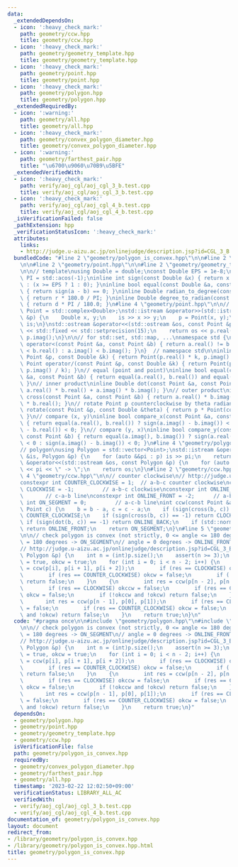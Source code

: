 ```yaml
---
data:
  _extendedDependsOn:
  - icon: ':heavy_check_mark:'
    path: geometry/ccw.hpp
    title: geometry/ccw.hpp
  - icon: ':heavy_check_mark:'
    path: geometry/geometry_template.hpp
    title: geometry/geometry_template.hpp
  - icon: ':heavy_check_mark:'
    path: geometry/point.hpp
    title: geometry/point.hpp
  - icon: ':heavy_check_mark:'
    path: geometry/polygon.hpp
    title: geometry/polygon.hpp
  _extendedRequiredBy:
  - icon: ':warning:'
    path: geometry/all.hpp
    title: geometry/all.hpp
  - icon: ':heavy_check_mark:'
    path: geometry/convex_polygon_diameter.hpp
    title: geometry/convex_polygon_diameter.hpp
  - icon: ':warning:'
    path: geometry/farthest_pair.hpp
    title: "\u6700\u9060\u70B9\u5BFE"
  _extendedVerifiedWith:
  - icon: ':heavy_check_mark:'
    path: verify/aoj_cgl/aoj_cgl_3_b.test.cpp
    title: verify/aoj_cgl/aoj_cgl_3_b.test.cpp
  - icon: ':heavy_check_mark:'
    path: verify/aoj_cgl/aoj_cgl_4_b.test.cpp
    title: verify/aoj_cgl/aoj_cgl_4_b.test.cpp
  _isVerificationFailed: false
  _pathExtension: hpp
  _verificationStatusIcon: ':heavy_check_mark:'
  attributes:
    links:
    - http://judge.u-aizu.ac.jp/onlinejudge/description.jsp?id=CGL_3_B
  bundledCode: "#line 2 \"geometry/polygon_is_convex.hpp\"\n\n#line 2 \"geometry/polygon.hpp\"\
    \n\n#line 2 \"geometry/point.hpp\"\n\n#line 2 \"geometry/geometry_template.hpp\"\
    \n\n// template\nusing Double = double;\nconst Double EPS = 1e-8;\nconst Double\
    \ PI = std::acos(-1);\ninline int sign(const Double &x) { return x <= -EPS ? -1\
    \ : (x >= EPS ? 1 : 0); }\ninline bool equal(const Double &a, const Double &b)\
    \ { return sign(a - b) == 0; }\ninline Double radian_to_degree(const Double &r)\
    \ { return r * 180.0 / PI; }\ninline Double degree_to_radian(const Double &d)\
    \ { return d * PI / 180.0; }\n#line 4 \"geometry/point.hpp\"\n\n// point\nusing\
    \ Point = std::complex<Double>;\nstd::istream &operator>>(std::istream &is, Point\
    \ &p) {\n    Double x, y;\n    is >> x >> y;\n    p = Point(x, y);\n    return\
    \ is;\n}\nstd::ostream &operator<<(std::ostream &os, const Point &p) {\n    os\
    \ << std::fixed << std::setprecision(15);\n    return os << p.real() << ' ' <<\
    \ p.imag();\n}\n\n// for std::set, std::map, ...\nnamespace std {\ninline bool\
    \ operator<(const Point &a, const Point &b) { return a.real() != b.real() ? a.real()\
    \ < b.real() : a.imag() < b.imag(); }\n}  // namespace std\n\ninline Point operator*(const\
    \ Point &p, const Double &k) { return Point(p.real() * k, p.imag() * k); }\ninline\
    \ Point operator/(const Point &p, const Double &k) { return Point(p.real() / k,\
    \ p.imag() / k); }\n// equal (point and point)\ninline bool equal(const Point\
    \ &a, const Point &b) { return equal(a.real(), b.real()) and equal(a.imag(), b.imag());\
    \ }\n// inner product\ninline Double dot(const Point &a, const Point &b) { return\
    \ a.real() * b.real() + a.imag() * b.imag(); }\n// outer product\ninline Double\
    \ cross(const Point &a, const Point &b) { return a.real() * b.imag() - a.imag()\
    \ * b.real(); }\n// rotate Point p counterclockwise by theta radian\ninline Point\
    \ rotate(const Point &p, const Double &theta) { return p * Point(cos(theta), sin(theta));\
    \ }\n// compare (x, y)\ninline bool compare_x(const Point &a, const Point &b)\
    \ { return equal(a.real(), b.real()) ? sign(a.imag() - b.imag()) < 0 : sign(a.real()\
    \ - b.real()) < 0; }\n// compare (y, x)\ninline bool compare_y(const Point &a,\
    \ const Point &b) { return equal(a.imag(), b.imag()) ? sign(a.real() - b.real())\
    \ < 0 : sign(a.imag() - b.imag()) < 0; }\n#line 4 \"geometry/polygon.hpp\"\n\n\
    // polygon\nusing Polygon = std::vector<Point>;\nstd::istream &operator>>(std::istream\
    \ &is, Polygon &p) {\n    for (auto &&pi : p) is >> pi;\n    return is;\n}\nstd::ostream\
    \ &operator<<(std::ostream &os, const Polygon &p) {\n    for (auto &&pi : p) os\
    \ << pi << \" -> \";\n    return os;\n}\n#line 2 \"geometry/ccw.hpp\"\n\n#line\
    \ 4 \"geometry/ccw.hpp\"\n\n// counter clockwise\n// http://judge.u-aizu.ac.jp/onlinejudge/description.jsp?id=CGL_1_C\n\
    constexpr int COUNTER_CLOCKWISE = 1;  // a-b-c counter clockwise\nconstexpr int\
    \ CLOCKWISE = -1;         // a-b-c clockwise\nconstexpr int ONLINE_BACK = 2; \
    \       // c-a-b line\nconstexpr int ONLINE_FRONT = -2;      // a-b-c line\nconstexpr\
    \ int ON_SEGMENT = 0;         // a-c-b line\nint ccw(const Point &a, Point b,\
    \ Point c) {\n    b = b - a, c = c - a;\n    if (sign(cross(b, c)) == 1) return\
    \ COUNTER_CLOCKWISE;\n    if (sign(cross(b, c)) == -1) return CLOCKWISE;\n   \
    \ if (sign(dot(b, c)) == -1) return ONLINE_BACK;\n    if (std::norm(b) < std::norm(c))\
    \ return ONLINE_FRONT;\n    return ON_SEGMENT;\n}\n#line 5 \"geometry/polygon_is_convex.hpp\"\
    \n\n// check polygon is convex (not strictly, 0 <= angle <= 180 degrees)\n// angle\
    \ = 180 degrees -> ON_SEGMENT\n// angle = 0 degrees -> ONLINE_FRONT or ONLINE_BACK\n\
    // http://judge.u-aizu.ac.jp/onlinejudge/description.jsp?id=CGL_3_B\nbool polygon_is_convex(const\
    \ Polygon &p) {\n    int n = (int)p.size();\n    assert(n >= 3);\n    bool okccw\
    \ = true, okcw = true;\n    for (int i = 0; i < n - 2; i++) {\n        int res\
    \ = ccw(p[i], p[i + 1], p[i + 2]);\n        if (res == CLOCKWISE) okccw = false;\n\
    \        if (res == COUNTER_CLOCKWISE) okcw = false;\n        if (!okccw and !okcw)\
    \ return false;\n    }\n    {\n        int res = ccw(p[n - 2], p[n - 1], p[0]);\n\
    \        if (res == CLOCKWISE) okccw = false;\n        if (res == COUNTER_CLOCKWISE)\
    \ okcw = false;\n        if (!okccw and !okcw) return false;\n    }\n    {\n \
    \       int res = ccw(p[n - 1], p[0], p[1]);\n        if (res == CLOCKWISE) okccw\
    \ = false;\n        if (res == COUNTER_CLOCKWISE) okcw = false;\n        if (!okccw\
    \ and !okcw) return false;\n    }\n    return true;\n}\n"
  code: "#pragma once\n\n#include \"geometry/polygon.hpp\"\n#include \"geometry/ccw.hpp\"\
    \n\n// check polygon is convex (not strictly, 0 <= angle <= 180 degrees)\n// angle\
    \ = 180 degrees -> ON_SEGMENT\n// angle = 0 degrees -> ONLINE_FRONT or ONLINE_BACK\n\
    // http://judge.u-aizu.ac.jp/onlinejudge/description.jsp?id=CGL_3_B\nbool polygon_is_convex(const\
    \ Polygon &p) {\n    int n = (int)p.size();\n    assert(n >= 3);\n    bool okccw\
    \ = true, okcw = true;\n    for (int i = 0; i < n - 2; i++) {\n        int res\
    \ = ccw(p[i], p[i + 1], p[i + 2]);\n        if (res == CLOCKWISE) okccw = false;\n\
    \        if (res == COUNTER_CLOCKWISE) okcw = false;\n        if (!okccw and !okcw)\
    \ return false;\n    }\n    {\n        int res = ccw(p[n - 2], p[n - 1], p[0]);\n\
    \        if (res == CLOCKWISE) okccw = false;\n        if (res == COUNTER_CLOCKWISE)\
    \ okcw = false;\n        if (!okccw and !okcw) return false;\n    }\n    {\n \
    \       int res = ccw(p[n - 1], p[0], p[1]);\n        if (res == CLOCKWISE) okccw\
    \ = false;\n        if (res == COUNTER_CLOCKWISE) okcw = false;\n        if (!okccw\
    \ and !okcw) return false;\n    }\n    return true;\n}"
  dependsOn:
  - geometry/polygon.hpp
  - geometry/point.hpp
  - geometry/geometry_template.hpp
  - geometry/ccw.hpp
  isVerificationFile: false
  path: geometry/polygon_is_convex.hpp
  requiredBy:
  - geometry/convex_polygon_diameter.hpp
  - geometry/farthest_pair.hpp
  - geometry/all.hpp
  timestamp: '2023-02-22 12:02:50+09:00'
  verificationStatus: LIBRARY_ALL_AC
  verifiedWith:
  - verify/aoj_cgl/aoj_cgl_3_b.test.cpp
  - verify/aoj_cgl/aoj_cgl_4_b.test.cpp
documentation_of: geometry/polygon_is_convex.hpp
layout: document
redirect_from:
- /library/geometry/polygon_is_convex.hpp
- /library/geometry/polygon_is_convex.hpp.html
title: geometry/polygon_is_convex.hpp
---
```

